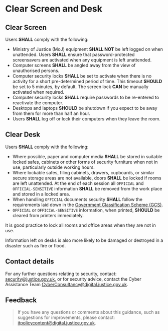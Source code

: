 # Clear Screen and Desk

## Clear Screen

Users **SHALL** comply with the following:

-   Ministry of Justice \(MoJ\) equipment **SHALL NOT** be left logged on when unattended. Users **SHALL** ensure that password-protected screensavers are activated when any equipment is left unattended.
-   Computer screens **SHALL** be angled away from the view of unauthorised persons.
-   Computer security locks **SHALL** be set to activate when there is no activity for a short pre-determined period of time. This timeout **SHOULD** be set to 5 minutes, by default. The screen lock **CAN** be manually activated when required.
-   Computer security locks **SHALL** require passwords to be re-entered to reactivate the computer.
-   Desktops and laptops **SHOULD** be shutdown if you expect to be away from them for more than half an hour.
-   Users **SHALL** log off or lock their computers when they leave the room.

## Clear Desk

Users **SHALL** comply with the following:

-   Where possible, paper and computer media **SHALL** be stored in suitable locked safes, cabinets or other forms of security furniture when not in use, particularly outside working hours.
-   Where lockable safes, filing cabinets, drawers, cupboards, or similar secure storage areas are not available, doors **SHALL** be locked if rooms are left unattended. At the end of each session all `OFFICIAL` and `OFFICIAL-SENSITIVE` information **SHALL** be removed from the work place and stored in a locked area.
-   When handling `OFFICIAL` documents security **SHALL** follow the requirements laid down in the [Government Classification Scheme \(GCS\)](information-classification-handling-and-security-guide.md).
-   `OFFICIAL` or `OFFICIAL-SENSITIVE` information, when printed, **SHOULD** be cleared from printers immediately.

It is good practice to lock all rooms and office areas when they are not in use.

Information left on desks is also more likely to be damaged or destroyed in a disaster such as fire or flood.

## Contact details

For any further questions relating to security, contact: [security@justice.gov.uk](mailto:security@justice.gov.uk), or for security advice, contact the Cyber Assistance Team [CyberConsultancy@digital.justice.gov.uk](mailto:CyberConsultancy@digital.justice.gov.uk).

## Feedback

> If you have any questions or comments about this guidance, such as suggestions for improvements, please contact: [itpolicycontent@digital.justice.gov.uk](mailto:itpolicycontent@digital.justice.gov.uk).

